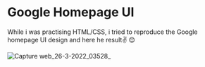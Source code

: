 # Google Homepage UI

While i was practising HTML/CSS, i tried to reproduce the Google homepage UI design and here he result✌ 😊

![Capture web_26-3-2022_03528_](https://user-images.githubusercontent.com/69805539/160214787-16ce3204-268d-45f0-b655-807c448d05b1.jpeg)

